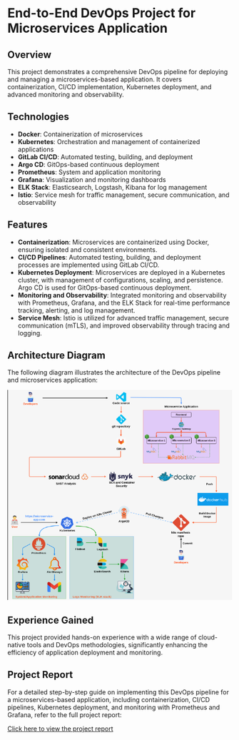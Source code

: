# End-to-End DevOps Project for Microservices Application

## Overview

This project demonstrates a comprehensive DevOps pipeline for deploying and managing a microservices-based application. It covers containerization, CI/CD implementation, Kubernetes deployment, and advanced monitoring and observability.

## Technologies

- **Docker**: Containerization of microservices
- **Kubernetes**: Orchestration and management of containerized applications
- **GitLab CI/CD**: Automated testing, building, and deployment
- **Argo CD**: GitOps-based continuous deployment
- **Prometheus**: System and application monitoring
- **Grafana**: Visualization and monitoring dashboards
- **ELK Stack**: Elasticsearch, Logstash, Kibana for log management
- **Istio**: Service mesh for traffic management, secure communication, and observability


## Features

- **Containerization**: Microservices are containerized using Docker, ensuring isolated and consistent environments.
- **CI/CD Pipelines**: Automated testing, building, and deployment processes are implemented using GitLab CI/CD.
- **Kubernetes Deployment**: Microservices are deployed in a Kubernetes cluster, with management of configurations, scaling, and persistence. Argo CD is used for GitOps-based continuous deployment.
- **Monitoring and Observability**: Integrated monitoring and observability with Prometheus, Grafana, and the ELK Stack for real-time performance tracking, alerting, and log management.
- **Service Mesh**: Istio is utilized for advanced traffic management, secure communication (mTLS), and improved observability through tracing and logging.

## Architecture Diagram

The following diagram illustrates the architecture of the DevOps pipeline and microservices application:

![Architecture Diagram](./project-architecture.png)

## Experience Gained

This project provided hands-on experience with a wide range of cloud-native tools and DevOps methodologies, significantly enhancing the efficiency of application deployment and monitoring.

## Project Report

For a detailed step-by-step guide on implementing this DevOps pipeline for a microservices-based application, including containerization, CI/CD pipelines, Kubernetes deployment, and monitoring with Prometheus and Grafana, refer to the full project report:

[Click here to view the project report](https://drive.google.com/file/d/1cMENc9MFp_GTsBFap2PTS819IbVMQJV6/view?usp=drive_link)
